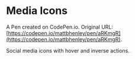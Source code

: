 # Media Icons 

A Pen created on CodePen.io. Original URL: [https://codepen.io/mattbhenley/pen/aRKmgR](https://codepen.io/mattbhenley/pen/aRKmgR).

Social media icons with hover and inverse actions. 
